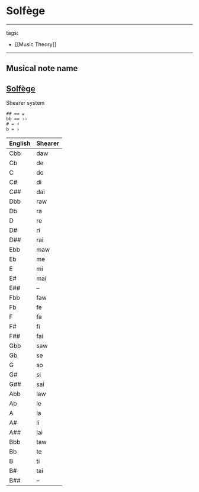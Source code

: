 # Solfège

---
tags:
  - [[Music Theory]]
---

## Musical note name

## [Solfège](https://en.wikipedia.org/wiki/Solf%C3%A8ge)
Shearer system
```
## == 𝄪
bb == ♭♭ 
# = ♯
b = ♭
```
English | Shearer
-|-
Cbb | daw
Cb | de
C | do
C# | di
C## | dai
Dbb | raw
Db | ra
D | re
D# | ri
D## | rai
Ebb | maw
Eb | me
E | mi
E# | mai
E## | –
Fbb | faw
Fb | fe
F | fa
F# | fi
F## | fai
Gbb | saw
Gb | se
G | so
G# | si
G## | sai
Abb | law
Ab | le
A | la
A# | li
A## | lai
Bbb | taw
Bb | te
B | ti
B# | tai
B## | –